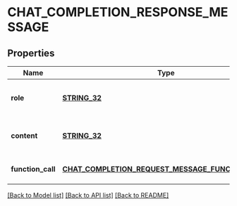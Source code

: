# CHAT_COMPLETION_RESPONSE_MESSAGE

## Properties
Name | Type | Description | Notes
------------ | ------------- | ------------- | -------------
**role** | [**STRING_32**](STRING_32.md) | The role of the author of this message. | [default to null]
**content** | [**STRING_32**](STRING_32.md) | The contents of the message. | [optional] [default to null]
**function_call** | [**CHAT_COMPLETION_REQUEST_MESSAGE_FUNCTION_CALL**](ChatCompletionRequestMessage_function_call.md) |  | [optional] [default to null]

[[Back to Model list]](../README.md#documentation-for-models) [[Back to API list]](../README.md#documentation-for-api-endpoints) [[Back to README]](../README.md)


